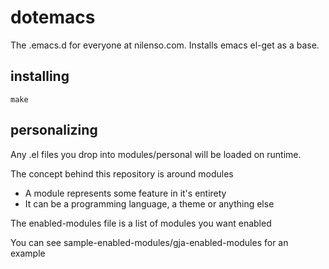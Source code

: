 # dotemacs #

The .emacs.d for everyone at nilenso.com. Installs emacs el-get as a base.

## installing ##

`make`

## personalizing ##

Any .el files you drop into modules/personal will be loaded on runtime.

The concept behind this repository is around modules
* A module represents some feature in it's entirety
* It can be a programming language, a theme or anything else

The enabled-modules file is a list of modules you want enabled

You can see sample-enabled-modules/gja-enabled-modules for an example
